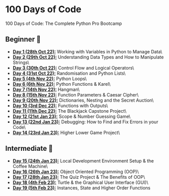 # 100 Days of Code
100 Days of Code: The Complete Python Pro Bootcamp

## Beginner 🐻
* **[Day 1 (28th Oct 22):](https://github.com/beatricekay/100-Days-of-Code/tree/main/day01)** Working with Variables in Python to Manage Data\
* **[Day 2 (29th Oct 22):](https://github.com/beatricekay/100-Days-of-Code/tree/main/day02)** Understanding Data Types and How to Manipulate Strings\
* **[Day 3 (30th Oct 22):](https://github.com/beatricekay/100-Days-of-Code/tree/main/day03)** Control Flow and Logical Operators\
* **[Day 4 (31st Oct 22):](https://github.com/beatricekay/100-Days-of-Code/tree/main/day04)** Randomisation and Python Lists\
* **[Day 5 (4th Nov 22):](https://github.com/beatricekay/100-Days-of-Code/tree/main/day05)** Python Loops\
* **[Day 6 (6th Nov 22):](https://github.com/beatricekay/100-Days-of-Code/tree/main/day06)** Python Functions & Karel\
* **[Day 7 (14th Nov 22):](https://github.com/beatricekay/100-Days-of-Code/tree/main/day07)** Hangman\
* **[Day 8 (15th Nov 22):](https://github.com/beatricekay/100-Days-of-Code/tree/main/day08)** Function Parameters & Caesar Cipher\
* **[Day 9 (20th Nov 22):](https://github.com/beatricekay/100-Days-of-Code/tree/main/day09)** Dictionaries, Nesting and the Secret Auction\
* **[Day 10 (3rd Dec 22):](https://github.com/beatricekay/100-Days-of-Code/tree/main/day10)** Functions with Outputs\
* **[Day 11 (11th Dec 22):](https://github.com/beatricekay/100-Days-of-Code/tree/main/day11)** The Blackjack Capstone Project\
* **[Day 12 (21st Jan 23):](https://github.com/beatricekay/100-Days-of-Code/tree/main/day12)** Scope & Number Guessing Game\
* **[Day 13 (22nd Jan 23):](https://github.com/beatricekay/100-Days-of-Code/tree/main/day13)** Debugging: How to Find and Fix Errors in your Code\
* **[Day 14 (23rd Jan 23):](https://github.com/beatricekay/100-Days-of-Code/tree/main/day14)** Higher Lower Game Project\

## Intermediate 🐯
* **[Day 15 (24th Jan 23):](https://github.com/beatricekay/100-Days-of-Code/tree/main/day15)** Local Development Environment Setup & the Coffee Machine\
* **[Day 16 (26th Jan 23):](https://github.com/beatricekay/100-Days-of-Code/tree/main/day16)** Object Oriented Programming (OOP)\
* **[Day 17 (28th Jan 23):](https://github.com/beatricekay/100-Days-of-Code/tree/main/day17)** The Quiz Project & The Benefits of OOP\
* **[Day 18 (4th Feb 23):](https://github.com/beatricekay/100-Days-of-Code/tree/main/day18)** Turtle & the Graphical User Interface (GUI)\
* **[Day 19 (5th Feb 23):](https://github.com/beatricekay/100-Days-of-Code/tree/main/day18)** Instances, State and Higher Order Functions
